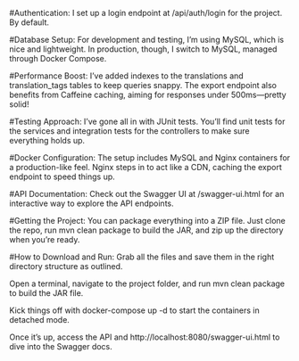 #Authentication:
I set up a login endpoint at /api/auth/login for the project. By default.

#Database Setup:
For development and testing, I’m using MySQL, which is nice and lightweight. In production, though, I switch to MySQL, managed through Docker Compose.

#Performance Boost:
I’ve added indexes to the translations and translation_tags tables to keep queries snappy. The export endpoint also benefits from Caffeine caching, aiming for responses under 500ms—pretty solid!

#Testing Approach:
I’ve gone all in with JUnit tests. You’ll find unit tests for the services and integration tests for the controllers to make sure everything holds up.

#Docker Configuration:
The setup includes MySQL and Nginx containers for a production-like feel. Nginx steps in to act like a CDN, caching the export endpoint to speed things up.

#API Documentation:
Check out the Swagger UI at /swagger-ui.html for an interactive way to explore the API endpoints.

#Getting the Project:
You can package everything into a ZIP file. Just clone the repo, run mvn clean package to build the JAR, and zip up the directory when you’re ready.

#How to Download and Run:
Grab all the files and save them in the right directory structure as outlined.

Open a terminal, navigate to the project folder, and run mvn clean package to build the JAR file.

Kick things off with docker-compose up -d to start the containers in detached mode.

Once it’s up, access the API and http://localhost:8080/swagger-ui.html to dive into the Swagger docs.

